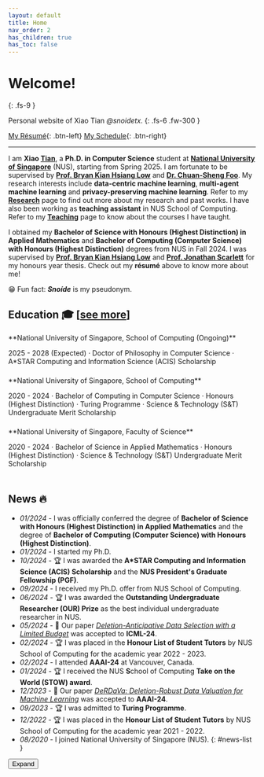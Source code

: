 ```yaml
---
layout: default
title: Home
nav_order: 2
has_children: true
has_toc: false
---
```


# Welcome!
{: .fs-9 }

Personal website of Xiao Tian *@snoidetx*.
{: .fs-6 .fw-300 }

[My Résumé](./home/resume/){: .btn-left} <span class='btn-filler'></span> [My Schedule](./home/schedule){: .btn-right}

---

I am **Xiao <u>Tian</u>**, a **Ph.D. in Computer Science** student at [**National University of Singapore**](https://nus.edu.sg/) (NUS), starting from Spring 2025. I am fortunate to be supervised by [**Prof. Bryan Kian Hsiang Low**](https://www.comp.nus.edu.sg/cs/people/lowkh/) and [**Dr. Chuan-Sheng Foo**](https://www.a-star.edu.sg/cfar/about-cfar/our-team/dr-foo-chuan-sheng). My research interests include **data-centric machine learning**, **multi-agent machine learning** and **privacy-preserving machine learning**. Refer to my [**Research**](./research/) page to find out more about my research and past works. I have also been working as **teaching assistant** in NUS School of Computing. Refer to my [**Teaching**](./teaching/) page to know about the courses I have taught. 

I obtained my **Bachelor of Science with Honours (Highest Distinction) in Applied Mathematics** and **Bachelor of Computing (Computer Science) with Honours (Highest Distinction)** degrees from NUS in Fall 2024. I was supervised by [**Prof. Bryan Kian Hsiang Low**](https://www.comp.nus.edu.sg/cs/people/lowkh/) and [**Prof. Jonathan Scarlett**](https://www.comp.nus.edu.sg/~scarlett/) for my honours year thesis. Check out my **résumé** above to know more about me!

😁 Fun fact: ***Snoíde*** is my pseudonym.

## Education 🎓 <span class="see-more">[<a href="./education/">see more</a>]</span>

<div style="height: 0"></div>
**National University of Singapore, School of Computing (Ongoing)**
<p class="addition">2025 - 2028 (Expected) · Doctor of Philosophy in Computer Science · A*STAR Computing and Information Science (ACIS) Scholarship</p>

<div style="height: 0.5rem"></div>
**National University of Singapore, School of Computing**
<p class="addition">2020 - 2024 · Bachelor of Computing in Computer Science · Honours (Highest Distinction) · Turing Programme · Science & Technology (S&T) Undergraduate Merit Scholarship</p>

<div style="height: 0.5rem"></div>
**National University of Singapore, Faculty of Science**
<p class="addition">2020 - 2024 · Bachelor of Science in Applied Mathematics · Honours (Highest Distinction) · Science & Technology (S&T) Undergraduate Merit Scholarship</p>
<div style="height: 0.5rem"></div>

## News 🔥

- *01/2024* - I was officially conferred the degree of **Bachelor of Science with Honours (Highest Distinction) in Applied Mathematics** and the degree of **Bachelor of Computing (Computer Science) with Honours (Highest Distinction)**.
- *01/2024* - I started my Ph.D.
- *10/2024* - 🏆 I was awarded the **A\*STAR Computing and Information Science (ACIS) Scholarship** and the **NUS President's Graduate Fellowship (PGF)**.
- *09/2024* - I received my Ph.D. offer from NUS School of Computing.
- *06/2024* - 🏆 I was awarded the **Outstanding Undergraduate Researcher (OUR) Prize** as the best individual undergraduate researcher in NUS.
- *05/2024* - 🎉 Our paper [*Deletion-Anticipative Data Selection with a Limited Budget*](./research/deletion-anticipative-data.md) was accepted to **ICML-24**.
- *02/2024* - 🏆 I was placed in the **Honour List of Student Tutors** by NUS School of Computing for the academic year 2022 - 2023.
- *02/2024* - I attended **AAAI-24** at Vancouver, Canada.
- *01/2024* - 🏆 I received the NUS **S**chool of Computing **Take on the World (STOW) award**.
- *12/2023* - 🎉 Our paper [*DeRDaVa: Deletion-Robust Data Valuation for Machine Learning*](./research/derdava-deletion-robust.md) was accepted to **AAAI-24**.
- *09/2023* - 🏆 I was admitted to **Turing Programme**.
- *12/2022* - 🏆 I was placed in the **Honour List of Student Tutors** by NUS School of Computing for the academic year 2021 - 2022.
- *08/2020* - I joined National University of Singapore (NUS).
{: #news-list }

<div class="news-btn-container">
  <button id="news-btn" class="news-btn">Expand</button>
</div>

<script>{% include js/home/control_news_list.js %}</script>
